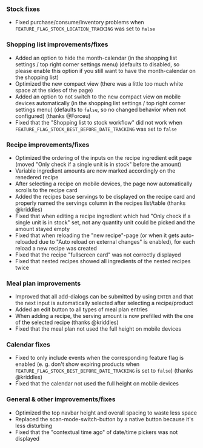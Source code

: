 ### Stock fixes
- Fixed purchase/consume/inventory problems when `FEATURE_FLAG_STOCK_LOCATION_TRACKING` was set to `false`

### Shopping list improvements/fixes
- Added an option to hide the month-calendar (in the shopping list settings / top right corner settings menu) (defaults to disabled, so please enable this option if you still want to have the month-calendar on the shopping list)
- Optimized the new compact view (there was a little too much white space at the sides of the page)
- Added an option to not switch to the new compact view on mobile devices automatically (in the shopping list settings / top right corner settings menu) (defaults to `false`, so no changed behavior when not configured) (thanks @Forceu)
- Fixed that the "Shopping list to stock workflow" did not work when `FEATURE_FLAG_STOCK_BEST_BEFORE_DATE_TRACKING` was set to `false`

### Recipe improvements/fixes
- Optimized the ordering of the inputs on the recipe ingredient edit page (moved "Only check if a single unit is in stock" before the amount)
- Variable ingredient amounts are now marked accordingly on the renedered recipe
- After selecting a recipe on mobile devices, the page now automatically scrolls to the recipe card
- Added the recipes base servings to be displayed on the recipe card and properly named the servings column in the recipes list/table (thanks @kriddles)
- Fixed that when editing a recipe ingredient which had "Only check if a single unit is in stock" set, not any quantity unit could be picked and the amount stayed empty
- Fixed that when reloading the "new recipe"-page (or when it gets auto-reloaded due to "Auto reload on external changes" is enabled), for each reload a new recipe was created
- Fixed that the recipe "fullscreen card" was not correctly displayed
- Fixed that nested recipes showed all ingredients of the nested recipes twice

### Meal plan improvements
- Improved that all add-dialogs can be submitted by using `ENTER` and that the next input is automatically selected after selecting a recipe/product
- Added an edit button to all types of meal plan entries
- When adding a recipe, the serving amount is now prefilled with the one of the selected recipe (thanks @kriddles)
- Fixed that the meal plan not used the full height on mobile devices

### Calendar fixes
- Fixed to only include events when the corresponding feature flag is enabled (e. g. don't show expiring products when `FEATURE_FLAG_STOCK_BEST_BEFORE_DATE_TRACKING` is set to `false`) (thanks @kriddles)
- Fixed that the calendar not used the full height on mobile devices

### General & other improvements/fixes
- Optimized the top navbar height and overall spacing to waste less space
- Replaced the scan-mode-switch-button by a native button because it's less disturbing
- Fixed that the "contextual time ago" of date/time pickers was not displayed
